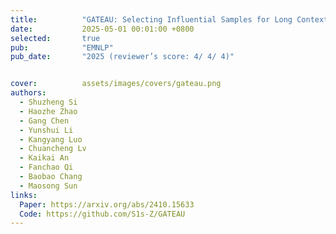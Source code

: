 ```yaml
---
title:          "GATEAU: Selecting Influential Samples for Long Context Alignment"
date:           2025-05-01 00:01:00 +0800
selected:       true
pub:            "EMNLP"
pub_date:       "2025 (reviewer’s score: 4/ 4/ 4)"


cover:          assets/images/covers/gateau.png
authors:
  - Shuzheng Si
  - Haozhe Zhao
  - Gang Chen
  - Yunshui Li
  - Kangyang Luo
  - Chuancheng Lv
  - Kaikai An
  - Fanchao Qi
  - Baobao Chang
  - Maosong Sun
links:
  Paper: https://arxiv.org/abs/2410.15633
  Code: https://github.com/S1s-Z/GATEAU
---
```

